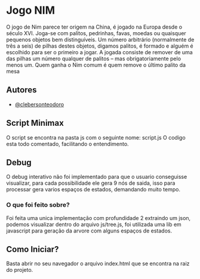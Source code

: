 
# Jogo NIM

O jogo de Nim parece ter origem na China, é jogado na Europa desde o século XVI. Joga-se com palitos, pedrinhas, favas, moedas ou quaisquer pequenos objetos bem distinguíveis. Um número arbitrário (normalmente de três a seis) de pilhas destes objetos, digamos palitos, é formado e alguém é escolhido para ser o primeiro a jogar. A jogada consiste de remover de uma das pilhas um número qualquer de palitos – mas obrigatoriamente pelo menos um. Quem ganha o Nim comum é quem remove o último palito da mesa



## Autores

- [@clebersonteodoro](https://www.github.com/ClebersonT)


## Script Minimax

O script se encontra na pasta js com o seguinte nome: script.js
O codigo esta todo comentado, facilitando o entendimento.
## Debug
O debug interativo não foi implementado para que o usuario conseguisse visualizar, para cada possibilidade ele gera 9 nós de saida, isso para processar gera varios espaços de estados, demandando muito tempo.

### O que foi feito sobre?

Foi feita uma unica implementação com profundidade 2 extraindo um json, podemos visualizar dentro do arquivo js/tree.js, foi utilizada uma lib em javascript para geração da arvore com alguns espaços de estados.
## Como Iniciar?

Basta abrir no seu navegador o arquivo index.html que se encontra na raiz do projeto.
